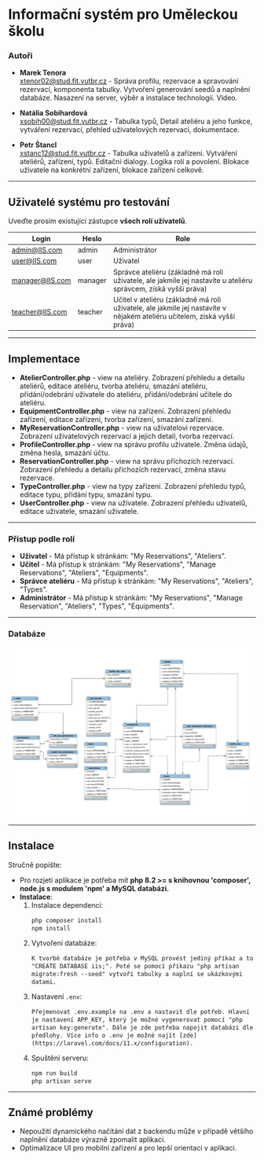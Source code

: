 # Informační systém pro Uměleckou školu

### Autoři
- **Marek Tenora**  
  [xtenor02@stud.fit.vutbr.cz](mailto:xtenor02@stud.fit.vutbr.cz) - Správa profilu, rezervace a spravování rezervací, komponenta tabulky. Vytvoření generování seedů a naplnění databáze. Nasazení na server, výběr a instalace technologií. Video.
  
- **Natália Sobihardová**  
  [xsobih00@stud.fit.vutbr.cz](mailto:xsobih00@stud.fit.vutbr.cz) - Tabulka typů, Detail ateliéru a jeho funkce, vytváření rezervací, přehled uživatelových rezervací, dokumentace.

- **Petr Štancl**  
  [xstanc12@stud.fit.vutbr.cz](mailto:xstanc12@stud.fit.vutbr.cz) - Tabulka uživatelů a zařízení. Vytváření ateliérů, zařízení, typů. Editační dialogy. Logika rolí a povolení. Blokace uživatele na konkrétní zařízení, blokace zařízení celkově.

---

## Uživatelé systému pro testování

Uveďte prosím existující zástupce **všech rolí uživatelů**.

| Login              | Heslo | Role                                                                                                                                          |
|--------------------|-------|------------------------------------------------------------------------------------------------------------------------------------------------|
| admin@IIS.com      | admin | Administrátor                                                                                                                                  |
| user@IIS.com       | user  | Uživatel                                                                                                                                       |
| manager@IIS.com    | manager | Správce ateliéru (základně má roli uživatele, ale jakmile jej nastavíte u ateliéru správcem, získá vyšší práva)                             |
| teacher@IIS.com    | teacher | Učitel v ateliéru (základně má roli uživatele, ale jakmile jej nastavíte v nějakém ateliéru učitelem, získá vyšší práva)                      |


---

## Implementace
- **AtelierController.php** - view na ateliéry. Zobrazení přehledu a detailu ateliérů, editace ateliéru, tvorba ateliéru, smazání ateliéru, přidání/odebrání uživatele do ateliéru, přidání/odebrání učitele do ateliéru.  
- **EquipmentController.php** - view na zařízení. Zobrazení přehledu zařízení, editace zařízení, tvorba zařízení, smazání zařízení.  
- **MyReservationController.php** - view na uživatelovi rezervace. Zobrazení uživatelových rezervací a jejich detail, tvorba rezervací.  
- **ProfileController.php** - view na správu profilu uživatele. Změna údajů, změna hesla, smazání účtu.  
- **ReservationController.php** - view na správu příchozích rezervací. Zobrazení přehledu a detailu příchozích rezervací, změna stavu rezervace.  
- **TypeController.php** - view na typy zařízení. Zobrazení přehledu typů, editace typu, přidání typu, smazání typu.  
- **UserController.php** - view na uživatele. Zobrazení přehledu uživatelů, editace uživatele, smazání uživatele.  

---

### Přístup podle rolí
- **Uživatel** - Má přístup k stránkám: "My Reservations", "Ateliers".  
- **Učitel** - Má přístup k stránkám: "My Reservations", "Manage Reservations", "Ateliers", "Equipments".  
- **Správce ateliéru** - Má přístup k stránkám: "My Reservations", "Ateliers", "Types".  
- **Administrátor** - Má přístup k stránkám: "My Reservations", "Manage Reservation", "Ateliers", "Types", "Equipments".

---

### Databáze
![ERD Diagram](doc/ERD.png)

---

## Instalace

Stručně popište:
- Pro rozjetí aplikace je potřeba mít **php 8.2 >= s knihovnou 'composer', node.js s modulem 'npm' a MySQL databázi.**
- **Instalace**:
  1) Instalace dependencí:
      ```
      php composer install
      npm install
      ```
  2) Vytvoření databáze:
      ```
      K tvorbě databáze je potřeba v MySQL provést jediný příkaz a to "CREATE DATABASE iis;". Poté se pomocí příkazu "php artisan migrate:fresh --seed" vytvoří tabulky a naplní se ukázkovými datami.
      ```
  3) Nastavení `.env`:
      ```
      Přejmenovat .env.example na .env a nastavit dle potřeb. Hlavní je nastavení APP_KEY, který je možné vygenerovat pomocí "php artisan key:generate". Dále je zde potřeba napojit databázi dle předlohy. Více info o .env je možné najít [zde](https://laravel.com/docs/11.x/configuration).
      ```
  4) Spuštění serveru:
      ```
      npm run build
      php artisan serve
      ```

---

## Známé problémy

- Nepoužití dynamického načítání dat z backendu může v případě většího naplnění databáze výrazně zpomalit aplikaci.
- Optimalizace UI pro mobilní zařízení a pro lepší orientaci v aplikaci.
